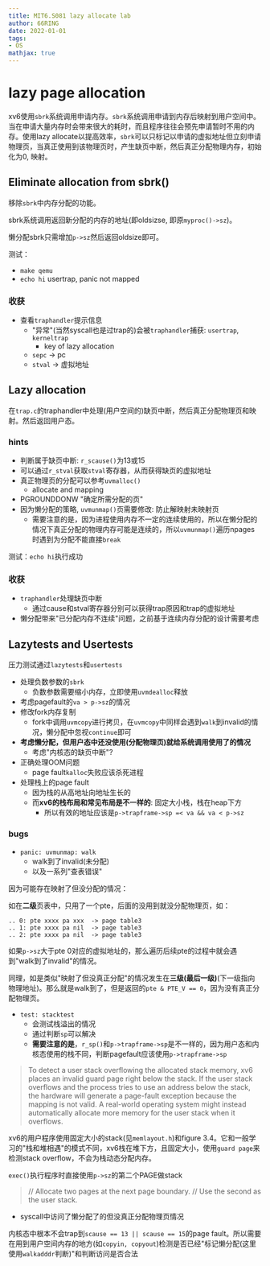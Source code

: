 ```yaml
---
title: MIT6.S081 lazy allocate lab
author: 66RING
date: 2022-01-01
tags: 
- OS
mathjax: true
---
```



# lazy page allocation

xv6使用`sbrk`系统调用申请内存。`sbrk`系统调用申请到内存后映射到用户空间中。当在申请大量内存时会带来很大的耗时，而且程序往往会预先申请暂时不用的内存。使用lazy allocate以提高效率，`sbrk`可以只标记以申请的虚拟地址但立刻申请物理页，当真正使用到该物理页时，产生缺页中断，然后真正分配物理内存，初始化为0, 映射。

## Eliminate allocation from sbrk()

移除`sbrk`中内存分配的功能。

sbrk系统调用返回新分配的内存的地址(即oldsizse, 即原`myproc()->sz`)。

懒分配sbrk只需增加`p->sz`然后返回oldsize即可。

测试：

- `make qemu`
- `echo hi` usertrap, panic not mapped


### 收获

- 查看`traphandler`提示信息
	* "异常"(当然syscall也是过trap的)会被`traphandler`捕获: `usertrap`, `kerneltrap`
		+ key of lazy allocation 
	* `sepc` -> pc
	* `stval` -> 虚拟地址


## Lazy allocation

在`trap.c`的traphandler中处理(用户空间的)缺页中断，然后真正分配物理页和映射。然后返回用户态。


### hints

- 判断属于缺页中断: `r_scause()`为13或15
- 可以通过`r_stval`获取`stval`寄存器，从而获得缺页的虚拟地址
- 真正物理页的分配可以参考`uvmalloc()`
	* allocate and mapping
- PGROUNDDONW "确定所需分配的页"
- 因为懒分配的策略, `uvmunmap()`页需要修改: 防止解映射未映射页
	* 需要注意的是，因为进程使用内存不一定的连续使用的，所以在懒分配的情况下真正分配的物理内存可能是连续的，所以`uvmunmap()`遍历npages时遇到为分配不能直接`break`

测试：`echo hi`执行成功


### 收获

- `traphandler`处理缺页中断
	* 通过cause和stval寄存器分别可以获得trap原因和trap的虚拟地址
- 懒分配带来"已分配内存不连续"问题，之前基于连续内存分配的设计需要考虑


## Lazytests and Usertests

压力测试通过`lazytests`和`usertests`

- 处理负数参数的`sbrk`
	* 负数参数需要缩小内存，立即使用`uvmdealloc`释放
- 考虑pagefault的`va > p->sz`的情况
- 修改fork内存复制
	* fork中调用`uvmcopy`进行拷贝，在`uvmcopy`中同样会遇到`walk`到invalid的情况，懒分配中忽视`continue`即可
- **考虑懒分配，但用户态中还没使用(分配物理页)就给系统调用使用了的情况**
	* 考虑"内核态的缺页中断"?
- 正确处理OOM问题
	* page fault`kalloc`失败应该杀死进程
- 处理栈上的page fault
	* 因为栈的从高地址向地址生长的
	* 而**xv6的栈布局和常见布局是不一样的**: 固定大小栈，栈在heap下方
		+ 所以有效的地址应该是`p->trapframe->sp =< va && va < p->sz`


### bugs

- `panic: uvmunmap: walk`
	* walk到了invalid(未分配)
	* 以及一系列"查表错误"

因为可能存在映射了但没分配的情况：

如在**二级**页表中，只用了一个pte，后面的没用到就没分配物理页，如：

```
.. 0: pte xxxx pa xxx  -> page table3
.. 1: pte xxxx pa nil  -> page table3
.. 2: pte xxxx pa nil  -> page table3
```

如果`p->sz`大于pte 0对应的虚拟地址的，那么遍历后续pte的过程中就会遇到"walk到了invalid"的情况。

同理，如是类似"映射了但没真正分配"的情况发生在**三级(最后一级)**(下一级指向物理地址)。那么就是walk到了，但是返回的`pte & PTE_V == 0`，因为没有真正分配物理页。

- `test: stacktest`
	* 会测试栈溢出的情况
	* 通过判断`sp`可以解决
	* **需要注意的是**，`r_sp()`和`p->trapframe->sp`是不一样的，因为用户态和内核态使用的栈不同，判断pagefault应该使用`p->trapframe->sp`

> To detect a user stack overflowing the allocated stack memory, xv6 places an invalid guard
> page right below the stack. If the user stack overflows and the process tries to use an address below
> the stack, the hardware will generate a page-fault exception because the mapping is not valid. A
> real-world operating system might instead automatically allocate more memory for the user stack
> when it overflows.

xv6的用户程序使用固定大小的stack(见`memlayout.h`)和figure 3.4。它和一般学习的"栈和堆相遇"的模式不同，xv6栈在堆下方，且固定大小，使用`guard page`来检测stack overflow，不会为栈动态分配内存。

`exec()`执行程序时直接使用`p->sz`的第二个PAGE做stack

> // Allocate two pages at the next page boundary.
> // Use the second as the user stack.

- syscall中访问了懒分配了的但没真正分配物理页情况

内核态中根本不会trap到`scause == 13 || scause == 15`的page fault。所以需要在用到用户空间内存的地方(如`copyin, copyout`)检测是否已经"标记懒分配(这里使用`walkadddr`判断)"和判断访问是否合法
